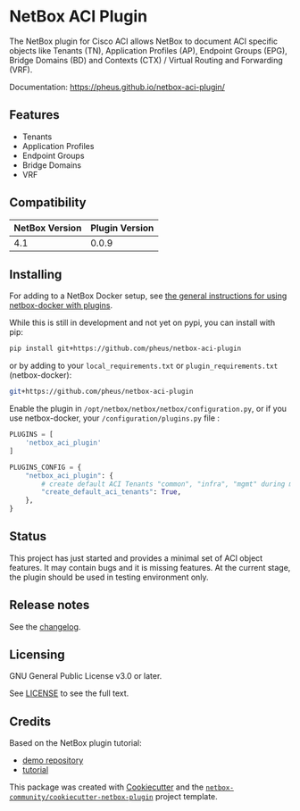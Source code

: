 # NetBox ACI Plugin

The NetBox plugin for Cisco ACI allows NetBox to document ACI specific objects
like Tenants (TN), Application Profiles (AP), Endpoint Groups (EPG),
Bridge Domains (BD) and Contexts (CTX) / Virtual Routing and Forwarding (VRF).

Documentation: https://pheus.github.io/netbox-aci-plugin/

## Features

- Tenants
- Application Profiles
- Endpoint Groups
- Bridge Domains
- VRF

## Compatibility

| NetBox Version | Plugin Version |
|----------------|----------------|
|     4.1        |      0.0.9     |

## Installing

For adding to a NetBox Docker setup, see
[the general instructions for using netbox-docker with plugins](https://github.com/netbox-community/netbox-docker/wiki/Using-Netbox-Plugins).

While this is still in development and not yet on pypi, you can install with
pip:

```bash
pip install git+https://github.com/pheus/netbox-aci-plugin
```

or by adding to your `local_requirements.txt` or `plugin_requirements.txt`
(netbox-docker):

```bash
git+https://github.com/pheus/netbox-aci-plugin
```

Enable the plugin in `/opt/netbox/netbox/netbox/configuration.py`,
 or if you use netbox-docker, your `/configuration/plugins.py` file :

```python
PLUGINS = [
    'netbox_aci_plugin'
]

PLUGINS_CONFIG = {
    "netbox_aci_plugin": {
        # create default ACI Tenants "common", "infra", "mgmt" during migration
        "create_default_aci_tenants": True,
    },
}
```

## Status

This project has just started and provides a minimal set of ACI object features.
It may contain bugs and it is missing features.
At the current stage, the plugin should be used in testing environment only.

## Release notes

See the [changelog](https://github.com/pheus/netbox-aci-plugin/blob/main/CHANGELOG.md).

## Licensing

GNU General Public License v3.0 or later.

See [LICENSE](https://www.gnu.org/licenses/gpl-3.0.txt) to see the full text.

## Credits

Based on the NetBox plugin tutorial:

- [demo repository](https://github.com/netbox-community/netbox-plugin-demo)
- [tutorial](https://github.com/netbox-community/netbox-plugin-tutorial)

This package was created with [Cookiecutter](https://github.com/audreyr/cookiecutter) and the
[`netbox-community/cookiecutter-netbox-plugin`](https://github.com/netbox-community/cookiecutter-netbox-plugin) project template.
